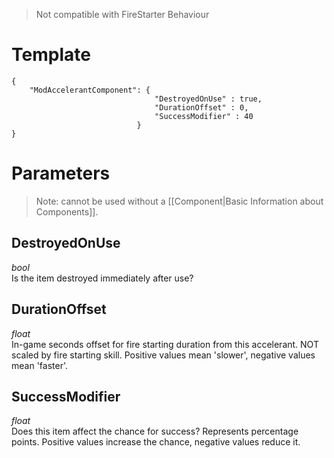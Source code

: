 > Not compatible with FireStarter Behaviour

# Template
```
{
    "ModAccelerantComponent": {
                                "DestroyedOnUse" : true,
                                "DurationOffset" : 0,
                                "SuccessModifier" : 40
                            }
}
```

# Parameters

> Note: cannot be used without a [[Component|Basic Information about Components]].

## DestroyedOnUse
*bool*<br/>
Is the item destroyed immediately after use?

## DurationOffset
*float*<br/>
In-game seconds offset for fire starting duration from this accelerant. NOT scaled by fire starting skill. Positive values mean 'slower', negative values mean 'faster'.

## SuccessModifier
*float*<br/>
Does this item affect the chance for success? Represents percentage points. Positive values increase the chance, negative values reduce it.